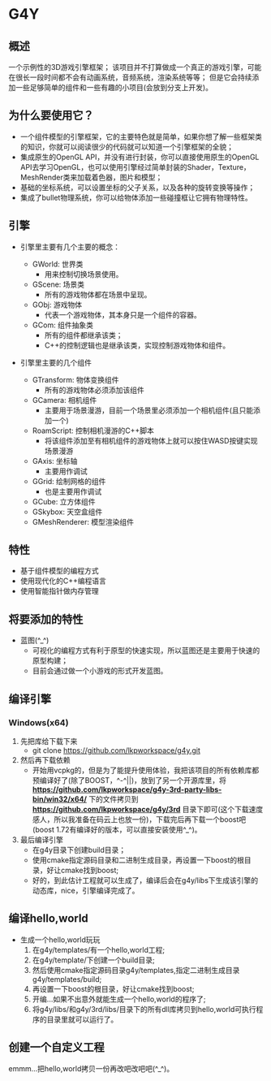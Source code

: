 # G4Y

## 概述
一个示例性的3D游戏引擎框架；
该项目并不打算做成一个真正的游戏引擎，可能在很长一段时间都不会有动画系统，音频系统，渲染系统等等；
但是它会持续添加一些足够简单的组件和一些有趣的小项目(会放到分支上开发)。

## 为什么要使用它？
- 一个组件模型的引擎框架，它的主要特色就是简单，如果你想了解一些框架类的知识，你就可以阅读很少的代码就可以知道一个引擎框架的全貌；
- 集成原生的OpenGL API，并没有进行封装，你可以直接使用原生的OpenGL API去学习OpenGL，也可以使用引擎经过简单封装的Shader，Texture，MeshRender类来加载着色器，图片和模型；
- 基础的坐标系统，可以设置坐标的父子关系，以及各种的旋转变换等操作；
- 集成了bullet物理系统，你可以给物体添加一些碰撞框让它拥有物理特性。

## 引擎
- 引擎里主要有几个主要的概念：
    - GWorld: 世界类
        - 用来控制切换场景使用。
    - GScene: 场景类
        - 所有的游戏物体都在场景中呈现。
    - GObj: 游戏物体
        - 代表一个游戏物体，其本身只是一个组件的容器。
    - GCom: 组件抽象类
        - 所有的组件都继承该类；
        - C++的控制逻辑也是继承该类，实现控制游戏物体和组件。

- 引擎里主要的几个组件
    - GTransform: 物体变换组件
        - 所有的游戏物体必须添加该组件
    - GCamera: 相机组件
        - 主要用于场景漫游，目前一个场景里必须添加一个相机组件(且只能添加一个)
    - RoamScript: 控制相机漫游的C++脚本
        - 将该组件添加至有相机组件的游戏物体上就可以按住WASD按键实现场景漫游
    - GAxis: 坐标轴
        - 主要用作调试
    - GGrid: 绘制网格的组件
        - 也是主要用作调试
    - GCube: 立方体组件
    - GSkybox: 天空盒组件
    - GMeshRenderer: 模型渲染组件

## 特性
- 基于组件模型的编程方式
- 使用现代化的C++编程语言
- 使用智能指针做内存管理

## 将要添加的特性
- 蓝图(^_^)
    - 可视化的编程方式有利于原型的快速实现，所以蓝图还是主要用于快速的原型构建；
    - 目前会通过做一个小游戏的形式开发蓝图。

## 编译引擎
### Windows(x64)
1. 先把库给下载下来
    - git clone https://github.com/lkpworkspace/g4y.git
2. 然后再下载依赖
    - 开始用vcpkg的，但是为了能提升使用体验，我把该项目的所有依赖库都预编译好了(除了BOOST，^-^||)，放到了另一个开源库里，将 **https://github.com/lkpworkspace/g4y-3rd-party-libs-bin/win32/x64/** 下的文件拷贝到 **https://github.com/lkpworkspace/g4y/3rd** 目录下即可(这个下载速度感人，所以我准备在码云上也放一份)，下载完后再下载一个boost吧(boost 1.72有编译好的版本，可以直接安装使用^_^)。
3. 最后编译引擎
    - 在g4y目录下创建build目录；
    - 使用cmake指定源码目录和二进制生成目录，再设置一下boost的根目录，好让cmake找到boost;
    - 好的，到此估计工程就可以生成了，编译后会在g4y/libs下生成该引擎的动态库，nice，引擎编译完成了。

## 编译hello,world
- 生成一个hello,world玩玩
    1. 在g4y/templates/有一个hello,world工程;
    2. 在g4y/template/下创建一个build目录;
    3. 然后使用cmake指定源码目录g4y/templates,指定二进制生成目录g4y/templates/build;
    4. 再设置一下boost的根目录，好让cmake找到boost;
    5. 开编...如果不出意外就能生成一个hello,world的程序了;
    6. 将g4y/libs/和g4y/3rd/libs/目录下的所有dll库拷贝到hello,world可执行程序的目录里就可以运行了。

## 创建一个自定义工程
emmm...把hello,world拷贝一份再改吧改吧吧(^_^)。
